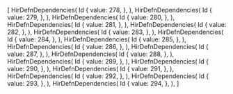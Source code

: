 [
    HirDefnDependencies(
        Id {
            value: 278,
        },
    ),
    HirDefnDependencies(
        Id {
            value: 279,
        },
    ),
    HirDefnDependencies(
        Id {
            value: 280,
        },
    ),
    HirDefnDependencies(
        Id {
            value: 281,
        },
    ),
    HirDefnDependencies(
        Id {
            value: 282,
        },
    ),
    HirDefnDependencies(
        Id {
            value: 283,
        },
    ),
    HirDefnDependencies(
        Id {
            value: 284,
        },
    ),
    HirDefnDependencies(
        Id {
            value: 285,
        },
    ),
    HirDefnDependencies(
        Id {
            value: 286,
        },
    ),
    HirDefnDependencies(
        Id {
            value: 287,
        },
    ),
    HirDefnDependencies(
        Id {
            value: 288,
        },
    ),
    HirDefnDependencies(
        Id {
            value: 289,
        },
    ),
    HirDefnDependencies(
        Id {
            value: 290,
        },
    ),
    HirDefnDependencies(
        Id {
            value: 291,
        },
    ),
    HirDefnDependencies(
        Id {
            value: 292,
        },
    ),
    HirDefnDependencies(
        Id {
            value: 293,
        },
    ),
    HirDefnDependencies(
        Id {
            value: 294,
        },
    ),
]